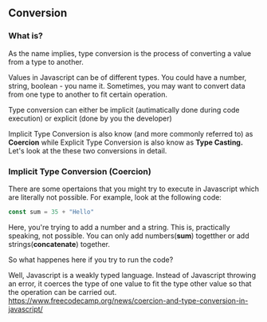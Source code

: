 ## Conversion

### What is?

As the name implies, type conversion is the process of converting a value from a type to another.

Values in Javascript can be of different types. You could have a number, string, boolean - you name it. Sometimes, you may want to convert data from one type to another to fit certain operation.

Type conversion can either be implicit (autimatically done during code execution) or explicit (done by you the developer)

Implicit Type Conversion is also know (and more commonly referred to) as **Coercion** while Explicit Type Conversion is also know as **Type Casting.** Let's look at the these two conversions in detail.

### Implicit Type Conversion (Coercion)

There are some opertaions that you might try to execute in Javascript which are literally not possible. For example, look at the following code:
```javascript
const sum = 35 + "Hello"
```
Here, you're trying to add a number and a string. This is, practically speaking, not possible. You can only add numbers(**sum**) togetther or add strings(**concatenate**) together.

So what happenes here if you try to run the code?

Well, Javascript is a weakly typed language. Instead of Javascript throwing an error, it coerces the type of one value to fit the type other value so that the operation can be carried out.
https://www.freecodecamp.org/news/coercion-and-type-conversion-in-javascript/